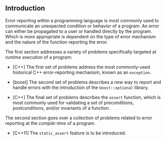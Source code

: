 Introduction
---------------

Error reporting within a programming language is most commonly used to communicate an unexpected condition or behavior of a program.  An error can either be propagated to a user or handled directly by the program.  Which is more appropriate is dependent on the type of error mechanism and the nature of the function reporting the error.

The first section addresses a variety of problems specifically targeted at _runtime execution_ of a program:

* [C++] The first set of problems address the most commonly-used historical C++ error-reporting mechanism, known as an `exception`.

* [boost] The second set of problems describes a new way to report and handle errors with the introduction of the `boost::optional` library.

* [C++] The final set of problems describes the `assert` function, which is most commonly used for validating a set of preconditions, postconditions, and/or invariants of a function.

The second section goes over a collection of problems related to error reporting at the _compile-time_ of a program.

* [C++11] The `static_assert` feature is to be introduced.
